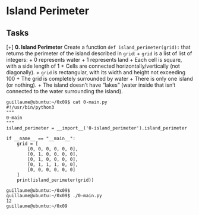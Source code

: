 # Island Perimeter

## Tasks

[+] **0. Island Perimeter**
Create a function `def island_perimeter(grid):` that returns the perimeter of the island described in `grid`:
       + `grid` is a list of list of integers:
       	 	+ 0 represents water
	 	+ 1 represents land
	 	+ Each cell is square, with a side length of 1
	 	+ Cells are connected horizontally/vertically (not diagonally).
	 	+ `grid` is rectangular, with its width and height not exceeding 100
       + The grid is completely surrounded by water
       + There is only one island (or nothing).
       + The island doesn’t have “lakes” (water inside that isn’t connected to the water surrounding the island).


```
guillaume@ubuntu:~/0x09$ cat 0-main.py
#!/usr/bin/python3
"""
0-main
"""
island_perimeter = __import__('0-island_perimeter').island_perimeter

if __name__ == "__main__":
    grid = [
        [0, 0, 0, 0, 0, 0],
        [0, 1, 0, 0, 0, 0],
        [0, 1, 0, 0, 0, 0],
        [0, 1, 1, 1, 0, 0],
        [0, 0, 0, 0, 0, 0]
    ]
    print(island_perimeter(grid))

guillaume@ubuntu:~/0x09$ 
guillaume@ubuntu:~/0x09$ ./0-main.py
12
guillaume@ubuntu:~/0x09

```